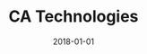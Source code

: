 ---
layout: site
title: "CA Technologies"
date: 2018-01-01
categories: [community]
version: 1.4.5
major: 1
minor: 4
patch: 5
slug: ca-technologies
link: https://www.ca.com/us.html
submitter: lpolepeddi
permalink: /sites/:slug
---
